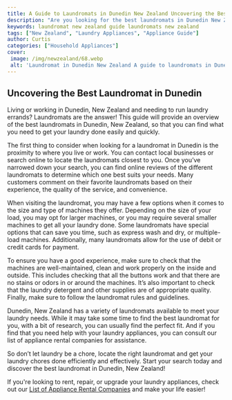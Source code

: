 ```yaml
---
title: A Guide to Laundromats in Dunedin New Zealand Uncovering the Best Laundromat in Dunedin
description: "Are you looking for the best laundromats in Dunedin New Zealand Read our guide to uncover the best laundromat in Dunedin and get the best wash and dry possible"
keywords: laundromat new zealand guide laundromats new zealand
tags: ["New Zealand", "Laundry Appliances", "Appliance Guide"]
author: Curtis
categories: ["Household Appliances"]
cover: 
 image: /img/newzealand/68.webp
 alt: 'Laundromat in Dunedin New Zealand A guide to laundromats in Dunedin New Zealand'
---
```

## Uncovering the Best Laundromat in Dunedin
Living or working in Dunedin, New Zealand and needing to run laundry errands? Laundromats are the answer! This guide will provide an overview of the best laundromats in Dunedin, New Zealand, so that you can find what you need to get your laundry done easily and quickly. 

The first thing to consider when looking for a laundromat in Dunedin is the proximity to where you live or work. You can contact local businesses or search online to locate the laundromats closest to you. Once you’ve narrowed down your search, you can find online reviews of the different laundromats to determine which one best suits your needs. Many customers comment on their favorite laundromats based on their experience, the quality of the service, and convenience. 

When visiting the laundromat, you may have a few options when it comes to the size and type of machines they offer. Depending on the size of your load, you may opt for larger machines, or you may require several smaller machines to get all your laundry done. Some laundromats have special options that can save you time, such as express wash and dry, or multiple-load machines. Additionally, many laundromats allow for the use of debit or credit cards for payment. 

To ensure you have a good experience, make sure to check that the machines are well-maintained, clean and work properly on the inside and outside. This includes checking that all the buttons work and that there are no stains or odors in or around the machines. It’s also important to check that the laundry detergent and other supplies are of appropriate quality. Finally, make sure to follow the laundromat rules and guidelines. 

Dunedin, New Zealand has a variety of laundromats available to meet your laundry needs. While it may take some time to find the best laundromat for you, with a bit of research, you can usually find the perfect fit. And if you find that you need help with your laundry appliances, you can consult our list of appliance rental companies for assistance. 

So don’t let laundry be a chore, locate the right laundromat and get your laundry chores done efficiently and effectively. Start your search today and discover the best laundromat in Dunedin, New Zealand! 
 
If you're looking to rent, repair, or upgrade your laundry appliances, check out our [List of Appliance Rental Companies](./pages/appliance-rental) and make your life easier!
